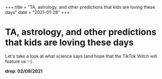 +++
title = "TA, astrology, and other predictions that kids are loving these days"
date = "2021-01-28"
+++



# TA, astrology, and other predictions that kids are loving these days

Let's take a look at what science says (and hope that the TikTok Witch will feature us ✨).

**drop: 02/09/2021**